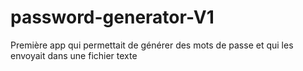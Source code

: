 # password-generator-V1
Première app qui permettait de générer des mots de passe et qui les envoyait dans une fichier texte
